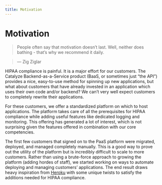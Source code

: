```yaml
---
title: Motivation
---
```


# Motivation

> People often say that motivation doesn’t last. Well, neither does bathing - that’s why we recommend it daily.

> — Zig Ziglar

HIPAA compliance is painful. It is a major effort for our customers. The Catalyze Backend-as-a-Service product (BaaS, or sometimes just “the API”) provides a nice, easy-to-use method for spinning up new applications, but what about customers that have already invested in an application which uses their own code and/or backend? We can’t very well expect customers to completely rewrite their applications.

For these customers, we offer a standardized platform on which to host applications. The platform takes care of all the prerequisites for HIPAA compliance while adding useful features like dedicated logging and monitoring. This offering has generated a lot of interest, which is not surprising given the features offered in combination with our core competencies.

The first few customers that signed on to the PaaS platform were migrated, deployed, and managed completely manually. This is a good way to prove out the utility of the platform but is incredibly difficult to scale to more customers. Rather than using a brute-force approach to growing the platform (adding hordes of staff), we started working on ways to automate deploying and managing customers’ applications. The end result draws heavy inspiration from [Heroku][1] with some unique twists to satisfy the additions needed for HIPAA compliance.

[1]: <http://www.heroku.com>
